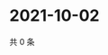 # 2021-10-02

共 0 条

<!-- BEGIN -->
<!-- 最后更新时间 Sat Oct 02 2021 14:21:07 GMT+0800 (China Standard Time) -->

<!-- END -->

